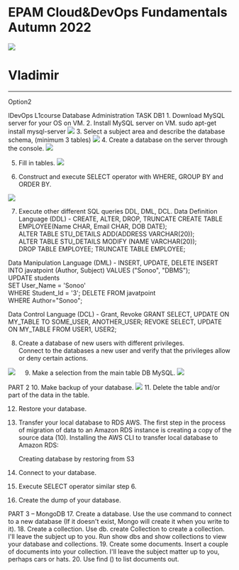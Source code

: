   <main role="main" class="container">
<body>
  <head>
    <meta charset="UTF-8">
    <link rel="stylesheet" href="essets/Css/style.css">
</head>
    <div class="starter-template">
      <h1>EPAM Cloud&DevOps Fundamentals Autumn 2022</h1>
      <head>
    <meta charset="UTF-8">
    <link rel="stylesheet" href="essets/Css/style.css">
</head>
    <img src="https://vkor-www.s3.amazonaws.com/main1.jpg">
    <h1>Vladimir</h1>
      <hr>
    </div>
<head>
    <meta charset="UTF-8">
    <link rel="stylesheet" href="essets/Css/style.css">
</head>
<body>
    Option2
</h3>
  <head>
    <meta charset="UTF-8">
    <link rel="stylesheet" href="essets/Css/style.css">
</head>
  <p>lDevOps L1course Database Administration TASK DB1
1. Download MySQL server for your OS on VM.
2. Install MySQL server on VM.
sudo apt-get install mysql-server
  <img src="https://vkor-www.s3.amazonaws.com/main1.jpg">
3. Select a subject area and describe the database schema, (minimum 3 tables)
  <img src="https://vkor-www.s3.amazonaws.com/main1.jpg">
4. Create a database on the server through the console.
  <img src="https://vkor-www.s3.amazonaws.com/main1.jpg">
 
5. Fill in tables.
     <img src="https://vkor-www.s3.amazonaws.com/main1.jpg">



6. Construct and execute SELECT operator with WHERE, GROUP BY and ORDER BY.
  <img src="https://vkor-www.s3.amazonaws.com/main1.jpg"> 
 
7. Execute other different SQL queries DDL, DML, DCL.
Data Definition Language (DDL) -  CREATE,    ALTER,    DROP,   TRUNCATE
    CREATE TABLE EMPLOYEE(Name CHAR, Email CHAR, DOB DATE);  
    ALTER TABLE STU_DETAILS ADD(ADDRESS VARCHAR(20));  
    ALTER TABLE STU_DETAILS MODIFY (NAME VARCHAR(20));  
    DROP TABLE EMPLOYEE;
    TRUNCATE TABLE EMPLOYEE;   

Data Manipulation Language (DML) - INSERT, UPDATE, DELETE
    INSERT INTO javatpoint (Author, Subject) VALUES ("Sonoo", "DBMS");  
    UPDATE students    
    SET User_Name = 'Sonoo'    
    WHERE Student_Id = '3';
    DELETE FROM javatpoint  
    WHERE Author="Sonoo";

Data Control Language (DCL) - Grant, Revoke
      GRANT SELECT, UPDATE ON MY_TABLE TO SOME_USER, ANOTHER_USER; 
      REVOKE SELECT, UPDATE ON MY_TABLE FROM USER1, USER2; 

8. Create a database of new users with different privileges.           
Connect to the databases a new user and verify that the privileges allow or deny certain actions.  
  <img src="https://vkor-www.s3.amazonaws.com/main1.jpg">
 
9. Make a selection from the main table DB MySQL.
  <img src="https://vkor-www.s3.amazonaws.com/main1.jpg">

PART 2
10. Make backup of your database.
  <img src="https://vkor-www.s3.amazonaws.com/main1.jpg">
11. Delete the table and/or part of the data in the table.
 
12. Restore your database.
 
13. Transfer your local database to RDS AWS.
      The first step in the process of migration of data to an Amazon RDS instance is creating a copy of the source data (10).
     Installing the AWS CLI to transfer local database to Amazon RDS:
      
    Creating database by restoring from S3
 
 




  
      
14. Connect to your database.
15. Execute SELECT operator similar step 6.
16. Create the dump of your database.

PART 3 – MongoDB
17. Create a database. Use the use command to connect to a new database (If it doesn't exist, Mongo will create it when you write to it).
18. Create a collection. Use db. create Collection to create a collection. I'll leave the subject up to you. Run show dbs and show collections to view your database and collections.
19. Create some documents. Insert a couple of documents into your collection. I'll leave the subject matter up to you, perhaps cars or hats.
20. Use find () to list documents out.
 </p>

